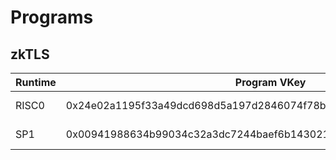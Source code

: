 # Programs

## zkTLS

| Runtime | Program VKey | Version | Comment |
| ------- | ------------ | ------- | ------- |
| RISC0 | 0x24e02a1195f33a49dcd698d5a197d2846074f78be23d89254c2eec1e4ed049a9 | 0.1.0-alpha | latest |
| SP1   | 0x00941988634b99034c32a3dc7244baef6b14302100b0a38fcff7389a6775810c | 0.1.0-alpha | latest |
